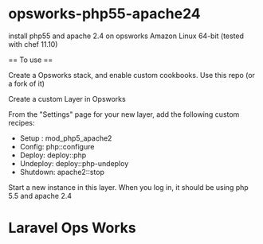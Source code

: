 opsworks-php55-apache24
=======================

install php55 and apache 2.4 on opsworks Amazon Linux 64-bit (tested with chef 11.10)

== To use ==

Create a Opsworks stack, and enable custom cookbooks. Use this repo (or a fork of it)

Create a custom Layer in Opsworks

From the "Settings" page for your new layer, add the following custom recipes:
- Setup : mod_php5_apache2
- Config: php::configure
- Deploy: deploy::php
- Undeploy: deploy::php-undeploy
- Shutdown: apache2::stop

Start a new instance in this layer. When you log in, it should be using php 5.5 and apache 2.4



Laravel Ops Works
=======================
